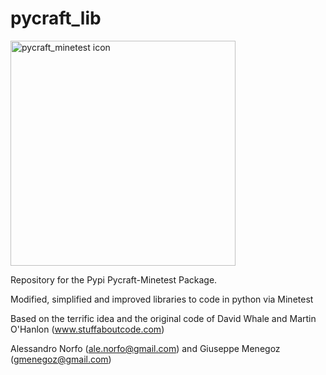 # pycraft_lib
<img src="https://alessandronorfo.files.wordpress.com/2017/09/pycraft_minetest.png" alt="pycraft_minetest icon" height="360">

Repository for the Pypi Pycraft-Minetest Package.

Modified, simplified and improved libraries to code in python via Minetest

Based on the terrific idea and the original code of David Whale and Martin O'Hanlon (www.stuffaboutcode.com)

Alessandro Norfo (ale.norfo@gmail.com) and Giuseppe Menegoz (gmenegoz@gmail.com)
